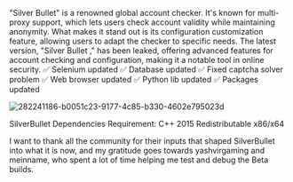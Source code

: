 "Silver Bullet" is a renowned global account checker. It's known for multi-proxy support, which lets users check account validity while maintaining anonymity. What makes it stand out is its configuration customization feature, allowing users to adapt the checker to specific needs. The latest version, "Silver Bullet ," has been leaked, offering advanced features for account checking and configuration, making it a notable tool in online security.
✅ Selenium updated
✅ Database updated
✅ Fixed captcha solver problem
✅ Web browser updated
✅ Python lib updated
✅ Packages updated


![282241186-b0051c23-9177-4c85-b330-4602e795023d](https://github.com/user-attachments/assets/28315adf-73fa-4224-91cb-5be99b0113f4)

SilverBullet Dependencies
Requirement: C++ 2015 Redistributable x86/x64

I want to thank all the community for their inputs that shaped SilverBullet into what it is now, and my gratitude goes towards yashvirgaming and meinname, who spent a lot of time helping me test and debug the Beta builds.


